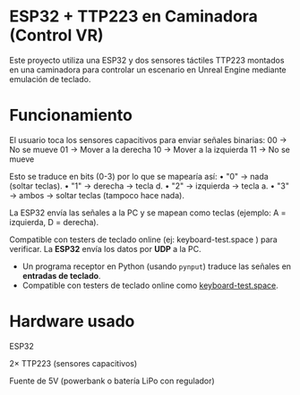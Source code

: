 # ESP32 + TTP223 en Caminadora (Control VR)

Este proyecto utiliza una ESP32 y dos sensores táctiles TTP223 montados en una caminadora para controlar un escenario en Unreal Engine mediante emulación de teclado.

# Funcionamiento

El usuario toca los sensores capacitivos para enviar señales binarias:
 00 → No se mueve
 01 → Mover a la derecha
 10 → Mover a la izquierda
 11 → No se mueve

Esto se traduce en bits (0-3) por lo que se mapearía así: 
•	"0" → nada (soltar teclas).
•	"1" → derecha → tecla d.
•	"2" → izquierda → tecla a.
•	"3" → ambos → soltar teclas (tampoco hace nada).


La ESP32 envía las señales a la PC y se mapean como teclas (ejemplo: A = izquierda, D = derecha).

Compatible con testers de teclado online (ej: keyboard-test.space
) para verificar.
La **ESP32** envía los datos por **UDP** a la PC.  
- Un programa receptor en Python (usando `pynput`) traduce las señales en **entradas de teclado**.  
- Compatible con testers de teclado online como [keyboard-test.space](https://keyboard-test.space/es/).  

# Hardware usado

ESP32

2× TTP223 (sensores capacitivos)

Fuente de 5V (powerbank o batería LiPo con regulador)


